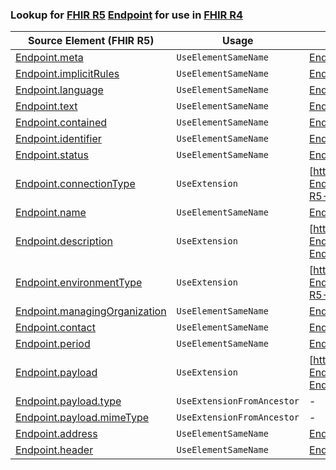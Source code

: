 ### Lookup for [FHIR R5](https://hl7.org/fhir/R5/) [Endpoint](https://hl7.org/fhir/R5/Endpoint.html) for use in [FHIR R4](https://hl7.org/fhir/R4/)

| Source Element (FHIR R5) | Usage | Target |
| -------------- | ----- | ------ |
| [Endpoint.meta](https://hl7.org/fhir/R5/Endpoint.html#resource) | `UseElementSameName` | [Endpoint.meta](https://hl7.org/fhir/R4/Endpoint.html#resource) |
| [Endpoint.implicitRules](https://hl7.org/fhir/R5/Endpoint.html#resource) | `UseElementSameName` | [Endpoint.implicitRules](https://hl7.org/fhir/R4/Endpoint.html#resource) |
| [Endpoint.language](https://hl7.org/fhir/R5/Endpoint.html#resource) | `UseElementSameName` | [Endpoint.language](https://hl7.org/fhir/R4/Endpoint.html#resource) |
| [Endpoint.text](https://hl7.org/fhir/R5/Endpoint.html#resource) | `UseElementSameName` | [Endpoint.text](https://hl7.org/fhir/R4/Endpoint.html#resource) |
| [Endpoint.contained](https://hl7.org/fhir/R5/Endpoint.html#resource) | `UseElementSameName` | [Endpoint.contained](https://hl7.org/fhir/R4/Endpoint.html#resource) |
| [Endpoint.identifier](https://hl7.org/fhir/R5/Endpoint.html#resource) | `UseElementSameName` | [Endpoint.identifier](https://hl7.org/fhir/R4/Endpoint.html#resource) |
| [Endpoint.status](https://hl7.org/fhir/R5/Endpoint.html#resource) | `UseElementSameName` | [Endpoint.status](https://hl7.org/fhir/R4/Endpoint.html#resource) |
| [Endpoint.connectionType](https://hl7.org/fhir/R5/Endpoint.html#resource) | `UseExtension` | [http://hl7.org/fhir/5.0/StructureDefinition/extension-Endpoint.connectionType](StructureDefinition-ext-R5-Endpoint.connectionType.html) |
| [Endpoint.name](https://hl7.org/fhir/R5/Endpoint.html#resource) | `UseElementSameName` | [Endpoint.name](https://hl7.org/fhir/R4/Endpoint.html#resource) |
| [Endpoint.description](https://hl7.org/fhir/R5/Endpoint.html#resource) | `UseExtension` | [http://hl7.org/fhir/5.0/StructureDefinition/extension-Endpoint.description](StructureDefinition-ext-R5-Endpoint.description.html) |
| [Endpoint.environmentType](https://hl7.org/fhir/R5/Endpoint.html#resource) | `UseExtension` | [http://hl7.org/fhir/5.0/StructureDefinition/extension-Endpoint.environmentType](StructureDefinition-ext-R5-Endpoint.environmentType.html) |
| [Endpoint.managingOrganization](https://hl7.org/fhir/R5/Endpoint.html#resource) | `UseElementSameName` | [Endpoint.managingOrganization](https://hl7.org/fhir/R4/Endpoint.html#resource) |
| [Endpoint.contact](https://hl7.org/fhir/R5/Endpoint.html#resource) | `UseElementSameName` | [Endpoint.contact](https://hl7.org/fhir/R4/Endpoint.html#resource) |
| [Endpoint.period](https://hl7.org/fhir/R5/Endpoint.html#resource) | `UseElementSameName` | [Endpoint.period](https://hl7.org/fhir/R4/Endpoint.html#resource) |
| [Endpoint.payload](https://hl7.org/fhir/R5/Endpoint.html#resource) | `UseExtension` | [http://hl7.org/fhir/5.0/StructureDefinition/extension-Endpoint.payload](StructureDefinition-ext-R5-Endpoint.payload.html) |
| [Endpoint.payload.type](https://hl7.org/fhir/R5/Endpoint.html#resource) | `UseExtensionFromAncestor` | - |
| [Endpoint.payload.mimeType](https://hl7.org/fhir/R5/Endpoint.html#resource) | `UseExtensionFromAncestor` | - |
| [Endpoint.address](https://hl7.org/fhir/R5/Endpoint.html#resource) | `UseElementSameName` | [Endpoint.address](https://hl7.org/fhir/R4/Endpoint.html#resource) |
| [Endpoint.header](https://hl7.org/fhir/R5/Endpoint.html#resource) | `UseElementSameName` | [Endpoint.header](https://hl7.org/fhir/R4/Endpoint.html#resource) |
